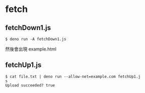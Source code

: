# fetch

## fetchDown1.js

```
$ deno run -A fetchDown1.js
```

然後會出現 example.html

## fetchUp1.js

```
$ cat file.txt | deno run --allow-net=example.com fetchUp1.j
s
Upload succeeded? true
```
